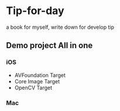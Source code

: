 # Tip-for-day
a book for myself, write down for develop tip

## Demo project All in one 
### iOS 
* AVFoundation Target
* Core Image Target
* OpenCV Target

### Mac 
